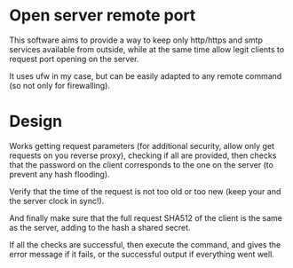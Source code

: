 # Open server remote port

This software aims to provide a way to keep only http/https and smtp services available from outside, while at the same time allow legit clients to request port opening on the server.

It uses ufw in my case, but can be easily adapted to any remote command (so not only for firewalling).

# Design

Works getting request parameters (for additional security, allow only get requests on you reverse proxy), checking if all are provided, then checks that the password on the client corresponds to the one on the server (to prevent any hash flooding).

Verify that the time of the request is not too old or too new (keep your and the server clock in sync!).

And finally make sure that the full request SHA512 of the client is the same as the server, adding to the hash a shared secret.

If all the checks are successful, then execute the command, and gives the error message if it fails, or the successful output if everything went well.
